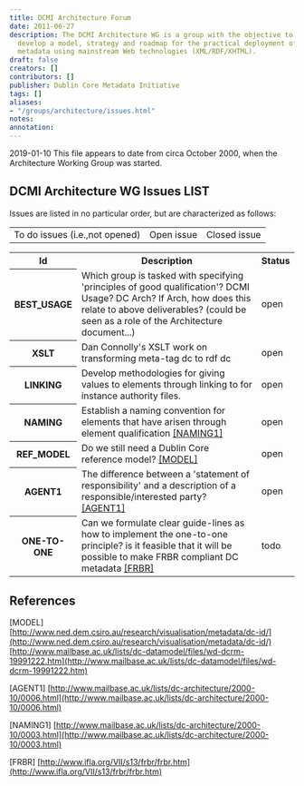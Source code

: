 ```yaml
---
title: DCMI Architecture Forum
date: 2011-06-27
description: The DCMI Architecture WG is a group with the objective to discuss and
  develop a model, strategy and roadmap for the practical deployment of Dublin Core
  metadata using mainstream Web technologies (XML/RDF/XHTML).
draft: false
creators: []
contributors: []
publisher: Dublin Core Metadata Initiative
tags: []
aliases:
- "/groups/architecture/issues.html"
notes: 
annotation: 
---
```


2019-01-10 This file appears to date from circa October 2000, when the Architecture Working Group was started.

## DCMI Architecture WG Issues LIST

Issues are listed in no particular order, but are characterized as follows:

<table>
  <tr>
    <td class="todo">To do issues (i.e.,not opened)</td>
    <td class="open">Open issue</td>
    <td class="closed">Closed issue</td>
  </tr>
</table>
<table>
  <tr>
    <th>Id</th>
    <th>Description</th>
    <th>Status</th>
  </tr>
  <tr>
    <th class="open"><a name="issueBEST_USAGE">BEST_USAGE</a></th>
    <td class="open">Which group is tasked with specifying 'principles of good qualification'? DCMI Usage? DC Arch? If Arch, how does this relate to above deliverables? (could be seen as a role of the Architecture document...) </td>
    <td class="open">open</td>
  </tr>
  <tr>
    <th class="open"><a name="issueXSLT">XSLT</a></th>
    <td class="open">Dan Connolly's XSLT work on transforming meta-tag dc to rdf dc</td>
    <td class="open">open</td>
  </tr>
  <tr>
    <th class="open"><a name="issueLINKING">LINKING</a></th>
    <td class="open">Develop methodologies for giving values to elements through linking to for instance authority files.</td>
    <td class="open">open</td>
  </tr>
  <tr>
    <th class="open"><a name="issueNAMING">NAMING</a></th>
    <td class="open">Establish a naming convention for elements that have arisen through element qualification <a href="#NAMING">[NAMING1]</a>
    </td>
    <td class="open">open</td>
  </tr>
  <tr>
    <th class="open"><a name="issueREF_MODEL">REF_MODEL</a></th>
    <td class="open">Do we still need a Dublin Core reference model? <a href="#MODEL">[MODEL]</a>
    </td>
    <td class="open">open</td>
  </tr>
  <tr>
    <th class="open"><a name="issueAGENT1">AGENT1</a></th>
    <td class="open">The difference between a 'statement of responsibility' and a description of a responsible/interested party? <a href="#AGENT">[AGENT1]</a>
    </td>
    <td class="open">open</td>
  </tr>
  <tr>
    <th class="todo"><a name="issueONO-TO-ONE">ONE-TO-ONE</a></th>
    <td class="todo">Can we formulate clear guide-lines as how to implement the one-to-one principle? is it feasible that it will be possible to make FRBR compliant DC metadata <a href="#FRBR">[FRBR]</a>
    </td>
    <td class="todo">todo</td>
  </tr>
</table>

## References

[MODEL] [http://www.ned.dem.csiro.au/research/visualisation/metadata/dc-id/](http://www.ned.dem.csiro.au/research/visualisation/metadata/dc-id/)  
  [http://www.mailbase.ac.uk/lists/dc-datamodel/files/wd-dcrm-19991222.htm](http://www.mailbase.ac.uk/lists/dc-datamodel/files/wd-dcrm-19991222.htm)

[AGENT1] [http://www.mailbase.ac.uk/lists/dc-architecture/2000-10/0006.html](http://www.mailbase.ac.uk/lists/dc-architecture/2000-10/0006.html)

[NAMING1] [http://www.mailbase.ac.uk/lists/dc-architecture/2000-10/0003.html](http://www.mailbase.ac.uk/lists/dc-architecture/2000-10/0003.html)

[FRBR] [http://www.ifla.org/VII/s13/frbr/frbr.htm](http://www.ifla.org/VII/s13/frbr/frbr.htm)

